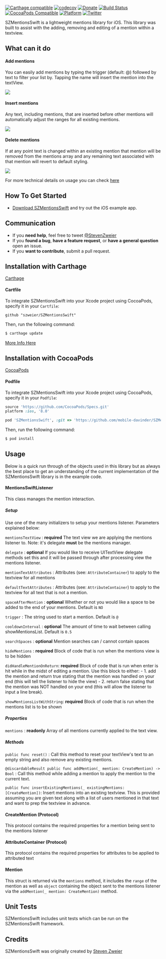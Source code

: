 [![Carthage compatible](https://img.shields.io/badge/Carthage-compatible-4BC51D.svg?style=flat)](https://github.com/Carthage/Carthage)
[![codecov](https://codecov.io/gh/szweier/SZMentionsSwift/branch/master/graph/badge.svg)](https://codecov.io/gh/szweier/SZMentionsSwift)
[![Donate](https://img.shields.io/badge/Donate-PayPal-green.svg)](https://www.paypal.me/szweier)
[![Build Status](https://travis-ci.org/szweier/SZMentionsSwift.svg?branch=master)](https://travis-ci.org/szweier/SZMentionsSwift)
[![CocoaPods Compatible](https://img.shields.io/cocoapods/v/SZMentionsSwift.svg)](https://img.shields.io/cocoapods/v/SZMentionsSwift.svg)
[![Platform](https://img.shields.io/cocoapods/p/SZMentionsSwift.svg?style=flat)](http://cocoadocs.org/docsets/SZMentionsSwift)
[![Twitter](https://img.shields.io/badge/twitter-@StevenZweier-blue.svg?style=flat)](http://twitter.com/StevenZweier)

SZMentionsSwift is a lightweight mentions library for iOS. This library was built to assist with the adding, removing and editing of a mention within a textview.

## What can it do


#### Add mentions

You can easily add mentions by typing the trigger (default: @) followed by text to filter your list by. Tapping the name will insert the mention into the textView.

![](ReadMeAssets/Add-Mentions.gif)

#### Insert mentions

Any text, including mentions, that are inserted before other mentions will automatically adjust the ranges for all existing mentions.

![](ReadMeAssets/Insert-Mentions.gif)

#### Delete mentions

If at any point text is changed within an existing mention that mention will be removed from the mentions array and any remaining text associated with that mention will revert to default styling.

![](ReadMeAssets/Delete-Mentions.gif)

For more technical details on usage you can check [here](#Usage)

## How To Get Started

- [Download SZMentionsSwift](https://github.com/stevenzweier/SZMentionsSwift/archive/master.zip) and try out the iOS example app. 

## Communication

- If you **need help**, feel free to tweet [@StevenZweier](http://twitter.com/StevenZweier)
- If you **found a bug**, **have a feature request**, or **have a general question** open an issue.
- If you **want to contribute**, submit a pull request.

## Installation with Carthage

[Carthage](https://github.com/Carthage/Carthage/blob/master/README.md)

#### Cartfile

To integrate SZMentionsSwift into your Xcode project using CocoaPods, specify it in your `Cartfile`:

```
github "szweier/SZMentionsSwift"
```

Then, run the following command:

```bash
$ carthage update
```

[More Info Here](https://github.com/Carthage/Carthage/blob/master/README.md#adding-frameworks-to-an-application)

## Installation with CocoaPods

[CocoaPods](http://cocoapods.org) 

#### Podfile

To integrate SZMentionsSwift into your Xcode project using CocoaPods, specify it in your `Podfile`:

```ruby
source 'https://github.com/CocoaPods/Specs.git'
platform :ios, '8.0'

pod 'SZMentionsSwift', :git => 'https://github.com/mobile-davinder/SZMentionsSwift.git'
```

Then, run the following command:

```bash
$ pod install
```

## Usage

Below is a quick run through of the objects used in this library but as always the best place to get an understanding of the current implementation of the SZMentionsSwift library is in the example code.

#### MentionsSwiftListener

This class manages the mention interaction.

##### Setup
Use one of the many initializers to setup your mentions listener.  Parameters explained below:

`mentionsTextView` : **required** The text view we are applying the mentions listener to. Note: it's delegate **must** be the mentions manager.

`delegate` : **optional** If you would like to receive UITextView delegate methods set this and it will be passed through after processing view the mentions listener.

`mentionTextAttributes` : Attributes (see: `AttributeContainer`) to apply to the textview for all mentions

`defaultTextAttributes` : Attributes (see: `AttributeContainer`) to apply to the textview for all text that is not a mention.

`spaceAfterMention` : **optional** Whether or not you would like a space to be added to the end of your mentions. Default is `NO`

`trigger` : The string used to start a mention. Default is `@`

`cooldownInterval` : **optional** The amount of time to wait between calling showMentionsList. Default is `0.5`

`searchSpaces` : **optional** Mention searches can / cannot contain spaces

`hideMentions` : **required** Block of code that is run when the mentions view is to be hidden

`didHandleMentionOnReturn`: **required** Block of code that is run when enter is hit while in the midst of editing a mention.
     Use this block to either:
     - 1. add the mention and return true stating that the mention was handled on your end (this will tell the listener to hide the view)
     - 2. return false stating that the mention was NOT handled on your end (this will allow the listener to input a line break).

`showMentionsListWithString`: **required** Block of code that is run when the mentions list is to be shown

##### Properties

`mentions` : **readonly** Array of all mentions currently applied to the text view.

##### Methods

`public func reset()` : Call this method to reset your textView's text to an empty string and also remove any existing mentions.

`@discardableResult public func addMention(_ mention: CreateMention) -> Bool` : Call this method while adding a mention to apply the mention to the current text.

`public func insertExistingMentions(_ existingMentions: [CreateMention])`: Insert mentions into an existing textview.  This is provided assuming you are given text
along with a list of users mentioned in that text and want to prep the textview in advance.

#### CreateMention (Protocol)

This protocol contains the required properties for a mention being sent to the mentions listener

#### AttributeContainer (Protocol)

This protocol contains the required properties for attributes to be applied to attributed text

#### Mention

This struct is returned via the `mentions` method, it includes the `range` of the mention as well as `object` containing the object sent to the mentions listener via the `addMention(_ mention: CreateMention)` method.
    

## Unit Tests

SZMentionsSwift includes unit tests which can be run on the SZMentionsSwift framework.

## Credits

SZMentionsSwift was originally created by [Steven Zweier](http://twitter.com/StevenZweier)



